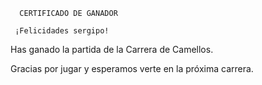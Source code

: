       CERTIFICADO DE GANADOR

     ¡Felicidades sergipo!

Has ganado la partida de la Carrera de Camellos.

Gracias por jugar y esperamos verte en la próxima carrera.
